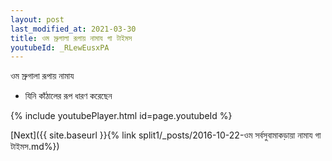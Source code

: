 ```yaml
---
layout: post
last_modified_at: 2021-03-30
title: ওম স্রুগালা রূপায় নামায গা টাইমস
youtubeId: _RLewEusxPA
---
```

 
 
 ওম স্রুগালা রূপায় নামায  
 
 -  যিনি কাঁঠালের রূপ ধারণ করেছেন 
 
  
 
  
 
 
 
 
 
 


{% include youtubePlayer.html id=page.youtubeId %}
 
[Next]({{ site.baseurl }}{% link  split1/_posts/2016-10-22-ওম সর্বসুবামাকড়ায়া নামায গা টাইমস.md%})
 

